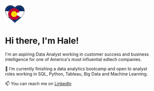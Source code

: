 ![cf](cf.png)

# Hi there, I'm Hale! 


I'm an aspiring Data Analyst working in customer success and business intelligence for one of America's most influential edtech companies.  

🎯 I’m currently finishing a data analytics bootcamp and open to analyst roles working in SQL, Python, Tableau, Big Data and Machine Learning.  

📫 You can reach me on [LinkedIn](https://www.linkedin.com/in/halesoyster/)

